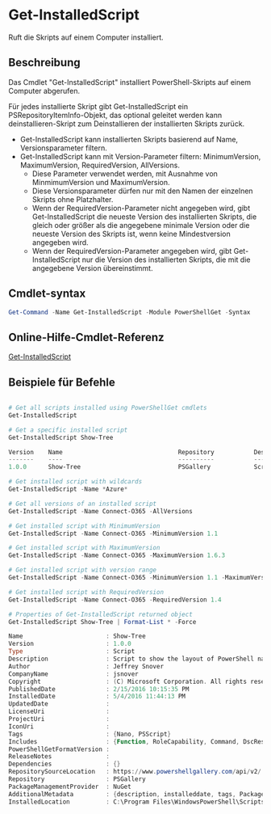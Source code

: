 # Get-InstalledScript

Ruft die Skripts auf einem Computer installiert.

## Beschreibung

Das Cmdlet "Get-InstalledScript" installiert PowerShell-Skripts auf einem Computer abgerufen.

Für jedes installierte Skript gibt Get-InstalledScript ein PSRepositoryItemInfo-Objekt, das optional geleitet werden kann deinstallieren-Skript zum Deinstallieren der installierten Skripts zurück.

- Get-InstalledScript kann installierten Skripts basierend auf Name, Versionsparameter filtern.
- Get-InstalledScript kann mit Version-Parameter filtern: MinimumVersion, MaximumVersion, RequiredVersion, AllVersions.
  - Diese Parameter verwendet werden, mit Ausnahme von MinmimumVersion und MaximumVersion.
  - Diese Versionsparameter dürfen nur mit den Namen der einzelnen Skripts ohne Platzhalter.
  - Wenn der RequiredVersion-Parameter nicht angegeben wird, gibt Get-InstalledScript die neueste Version des installierten Skripts, die gleich oder größer als die angegebene minimale Version oder die neueste Version des Skripts ist, wenn keine Mindestversion angegeben wird. 
  - Wenn der RequiredVersion-Parameter angegeben wird, gibt Get-InstalledScript nur die Version des installierten Skripts, die mit die angegebene Version übereinstimmt.

## Cmdlet-syntax

```powershell
Get-Command -Name Get-InstalledScript -Module PowerShellGet -Syntax
```

## Online-Hilfe-Cmdlet-Referenz

[Get-InstalledScript](http://go.microsoft.com/fwlink/?LinkId=619790)

## Beispiele für Befehle

```powershell

# Get all scripts installed using PowerShellGet cmdlets
Get-InstalledScript

# Get a specific installed script
Get-InstalledScript Show-Tree

Version    Name                                Repository           Description
-------    ----                                ----------           -----------
1.0.0      Show-Tree                           PSGallery            Script to show the layout of PowerShell namespaces (Tr...

# Get installed script with wildcards
Get-InstalledScript -Name *Azure*

# Get all versions of an installed script
Get-InstalledScript -Name Connect-O365 -AllVersions

# Get installed script with MinimumVersion
Get-InstalledScript -Name Connect-O365 -MinimumVersion 1.1

# Get installed script with MaximumVersion
Get-InstalledScript -Name Connect-O365 -MaximumVersion 1.6.3

# Get installed script with version range
Get-InstalledScript -Name Connect-O365 -MinimumVersion 1.1 -MaximumVersion 1.6.3

# Get installed script with RequiredVersion
Get-InstalledScript -Name Connect-O365 -RequiredVersion 1.4

# Properties of Get-InstalledScript returned object
Get-InstalledScript Show-Tree | Format-List * -Force

Name                       : Show-Tree
Version                    : 1.0.0
Type                       : Script
Description                : Script to show the layout of PowerShell namespaces (Trees) using ASCII
Author                     : Jeffrey Snover
CompanyName                : jsnover
Copyright                  : (C) Microsoft Corporation. All rights reserved.
PublishedDate              : 2/15/2016 10:15:35 PM
InstalledDate              : 5/4/2016 11:44:13 PM
UpdatedDate                :
LicenseUri                 :
ProjectUri                 :
IconUri                    :
Tags                       : {Nano, PSScript}
Includes                   : {Function, RoleCapability, Command, DscResource...}
PowerShellGetFormatVersion :
ReleaseNotes               :
Dependencies               : {}
RepositorySourceLocation   : https://www.powershellgallery.com/api/v2/
Repository                 : PSGallery
PackageManagementProvider  : NuGet
AdditionalMetadata         : {description, installeddate, tags, PackageManagementProvider...}
InstalledLocation          : C:\Program Files\WindowsPowerShell\Scripts


```

<!--HONumber=Oct16_HO1-->


